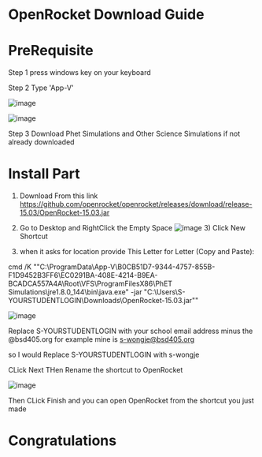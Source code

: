 # OpenRocket Download Guide

# PreRequisite


Step 1 press windows key on your keyboard


Step 2 Type 'App-V'

![image](https://github.com/user-attachments/assets/1aab5f18-d964-4eab-9b54-2208779d343a)



![image](https://github.com/user-attachments/assets/9ef1fb19-5626-48e6-8652-7c9f06d40735)



Step 3 Download Phet Simulations and Other Science Simulations if not already downloaded

# Install Part 


 1) Download From this link https://github.com/openrocket/openrocket/releases/download/release-15.03/OpenRocket-15.03.jar

    
 2) Go to Desktop and RightClick the Empty Space
    ![image](https://github.com/user-attachments/assets/90a48654-1eec-4ef3-9d4c-fd2bd2a39e77)
    3) Click New Shortcut

  3) when it asks for location provide This Letter for Letter (Copy and Paste):
     


     
cmd /K ""C:\ProgramData\App-V\B0CB51D7-9344-4757-855B-F1D9452B3FF6\EC0291BA-408E-4214-B9EA-BCADCA557A4A\Root\VFS\ProgramFilesX86\PhET Simulations\jre1.8.0_144\bin\java.exe" -jar "C:\Users\S-YOURSTUDENTLOGIN\Downloads\OpenRocket-15.03.jar""



![image](https://github.com/user-attachments/assets/9b062094-72bb-4219-950d-9757b6a168cd)



Replace S-YOURSTUDENTLOGIN with your school email address minus the @bsd405.org
for example mine is s-wongje@bsd405.org

so I would Replace S-YOURSTUDENTLOGIN with s-wongje

CLick Next THen Rename the shortcut to OpenRocket

![image](https://github.com/user-attachments/assets/256b68eb-f3ef-4e14-989e-e2d611fe03af)


Then CLick Finish 
and you can open OpenRocket from the shortcut you just made  

# Congratulations 


